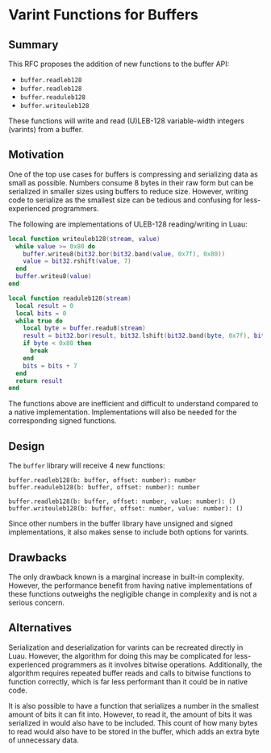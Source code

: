 # Varint Functions for Buffers

## Summary

This RFC proposes the addition of new functions to the buffer API:

- `buffer.readleb128` 
- `buffer.readleb128`
- `buffer.readuleb128`
- `buffer.writeuleb128` 

These functions will write and read (U)LEB-128 variable-width integers (varints) from a buffer.

## Motivation

One of the top use cases for buffers is compressing and serializing data as small as possible. Numbers consume 8 bytes in their raw form but can be serialized in smaller sizes using buffers to reduce size. However, writing code to serialize as the smallest size can be tedious and confusing for less-experienced programmers.  

The following are implementations of ULEB-128 reading/writing in Luau:

```lua
local function writeuleb128(stream, value)
  while value >= 0x80 do
    buffer.writeu8(bit32.bor(bit32.band(value, 0x7f), 0x80))
    value = bit32.rshift(value, 7)
  end
  buffer.writeu8(value)
end
```

```lua
local function readuleb128(stream)
  local result = 0
  local bits = 0
  while true do
    local byte = buffer.readu8(stream)
    result = bit32.bor(result, bit32.lshift(bit32.band(byte, 0x7f), bits))
    if byte < 0x80 then
      break
    end
    bits = bits + 7
  end
  return result
end
```

The functions above are inefficient and difficult to understand compared to a native implementation. Implementations will also be needed for the corresponding signed functions.

## Design

The `buffer` library will receive 4 new functions:

```
buffer.readleb128(b: buffer, offset: number): number
buffer.readuleb128(b: buffer, offset: number): number

buffer.readleb128(b: buffer, offset: number, value: number): ()
buffer.writeuleb128(b: buffer, offset: number, value: number): ()
```

Since other numbers in the buffer library have unsigned and signed implementations, it also makes sense to include both options for varints.

## Drawbacks

The only drawback known is a marginal increase in built-in complexity. However, the performance benefit from having native implementations of these functions outweighs the negligible change in complexity and is not a serious concern.

## Alternatives

Serialization and deserialization for varints can be recreated directly in Luau. However, the algorithm for doing this may be complicated for less-experienced programmers as it involves bitwise operations. Additionally, the algorithm requires repeated buffer reads and calls to bitwise functions to function correctly, which is far less performant than it could be in native code.

It is also possible to have a function that serializes a number in the smallest amount of bits it can fit into. However, to read it, the amount of bits it was serialized in would also have to be included. This count of how many bytes to read would also have to be stored in the buffer, which adds an extra byte of unnecessary data.
